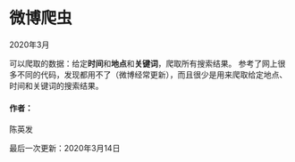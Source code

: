 # 微博爬虫
2020年3月

可以爬取的数据：给定**时间**和**地点**和**关键词**，爬取所有搜索结果。
参考了网上很多不同的代码，发现都用不了（微博经常更新），而且很少是用来爬取给定地点、时间和关键词的搜索结果。

#### 作者：

陈英发

最后一次更新：2020年3月14日
